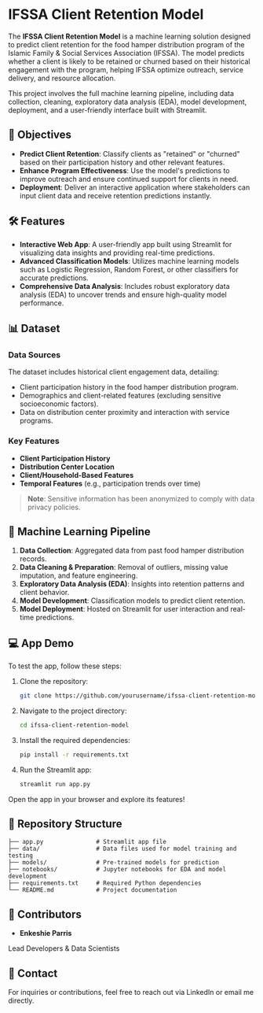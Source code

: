 
# IFSSA Client Retention Model

The **IFSSA Client Retention Model** is a machine learning solution designed to predict client retention for the food hamper distribution program of the Islamic Family & Social Services Association (IFSSA). The model predicts whether a client is likely to be retained or churned based on their historical engagement with the program, helping IFSSA optimize outreach, service delivery, and resource allocation.

This project involves the full machine learning pipeline, including data collection, cleaning, exploratory data analysis (EDA), model development, deployment, and a user-friendly interface built with Streamlit.

## 🎯 Objectives

- **Predict Client Retention**: Classify clients as "retained" or "churned" based on their participation history and other relevant features.
- **Enhance Program Effectiveness**: Use the model's predictions to improve outreach and ensure continued support for clients in need.
- **Deployment**: Deliver an interactive application where stakeholders can input client data and receive retention predictions instantly.

## 🛠️ Features

- **Interactive Web App**: A user-friendly app built using Streamlit for visualizing data insights and providing real-time predictions.
- **Advanced Classification Models**: Utilizes machine learning models such as Logistic Regression, Random Forest, or other classifiers for accurate predictions.
- **Comprehensive Data Analysis**: Includes robust exploratory data analysis (EDA) to uncover trends and ensure high-quality model performance.

## 📊 Dataset

### Data Sources
The dataset includes historical client engagement data, detailing:
- Client participation history in the food hamper distribution program.
- Demographics and client-related features (excluding sensitive socioeconomic factors).
- Data on distribution center proximity and interaction with service programs.

### Key Features
- **Client Participation History**
- **Distribution Center Location**
- **Client/Household-Based Features**
- **Temporal Features** (e.g., participation trends over time)

> **Note**: Sensitive information has been anonymized to comply with data privacy policies.

## 🚀 Machine Learning Pipeline

1. **Data Collection**: Aggregated data from past food hamper distribution records.
2. **Data Cleaning & Preparation**: Removal of outliers, missing value imputation, and feature engineering.
3. **Exploratory Data Analysis (EDA)**: Insights into retention patterns and client behavior.
4. **Model Development**: Classification models to predict client retention.
5. **Model Deployment**: Hosted on Streamlit for user interaction and real-time predictions.

## 💻 App Demo

To test the app, follow these steps:

1. Clone the repository:
   ```bash
   git clone https://github.com/yourusername/ifssa-client-retention-model.git
   ```
2. Navigate to the project directory:
   ```bash
   cd ifssa-client-retention-model
   ```
3. Install the required dependencies:
   ```bash
   pip install -r requirements.txt
   ```
4. Run the Streamlit app:
   ```bash
   streamlit run app.py
   ```

Open the app in your browser and explore its features!

## 📂 Repository Structure

```
├── app.py               # Streamlit app file
├── data/                # Data files used for model training and testing
├── models/              # Pre-trained models for prediction
├── notebooks/           # Jupyter notebooks for EDA and model development
├── requirements.txt     # Required Python dependencies
└── README.md            # Project documentation
```

## 👥 Contributors

- **Enkeshie Parris**

Lead Developers & Data Scientists

## 📧 Contact

For inquiries or contributions, feel free to reach out via LinkedIn or email me directly.

